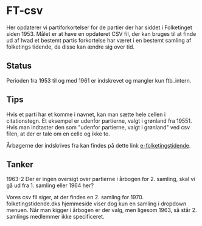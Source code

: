 # FT-csv
Her opdaterer vi partiforkortelser for de partier der har siddet i Folketinget siden 1953. 
Målet er at have en opdateret CSV fil, der kan bruges til at finde ud af hvad et bestemt partis forkortelse har været i en bestemt samling af folketings tidende, da disse kan ændre sig over tid.  

## Status
Perioden fra 1953 til og med 1961 er indskrevet og mangler kun ftb_intern.

## Tips
Hvis et parti har et komme i navnet, kan man sætte hele cellen i citationstegn. Et eksempel er udenfor partierne, valgt i grønland fra 19551. Hvis man indtaster den som "udenfor partierne, valgt i grønland" ved csv filen, at der er tale om en celle og ikke to.

Årbøgerne der indskrives fra kan findes på dette link [e-folketingstidende](https://www.folketingstidende.dk/da/e-folketingstidende).

## Tanker
1963-2 Der er ingen oversigt over partierne i årbogen for 2. samling, skal vi gå ud fra 1. samling eller 1964 her?

Vores csv fil siger, at der findes en 2. samling for 1970. folketingstidende.dks hjemmeside viser dog kun en samling i dropdown menuen. Når man kigger i årbogen er der valg, men ligesom 1963, så står 2. samlings medlemmer ikke specificeret. 
